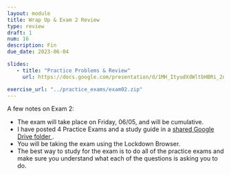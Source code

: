 ```yaml
---
layout: module
title: Wrap Up & Exam 2 Review
type: review
draft: 1
num: 16
description: Fin
due_date: 2023-06-04

slides: 
   - title: "Practice Problems & Review"
     url: https://docs.google.com/presentation/d/1MH_ItyudXdWltbHBRi_2nPhm04spHe089ir5z--3AXo/edit?usp=sharing

exercise_url: "../practice_exams/exam02.zip"
---
```


A few notes on Exam 2:
* The exam will take place on Friday, 06/05, and will be cumulative. 
* I have posted 4 Practice Exams and a study guide in a <a href="https://drive.google.com/drive/folders/1isq6SB_kPZDZjQ3sDghyIPtBGxTjt6Ac?usp=sharing" target="_blank"> shared Google Drive folder <i class="fas fa-link"></i></a>. 
* You will be taking the exam using the Lockdown Browser.
* The best way to study for the exam is to do all of the practice exams and make sure you understand what each of the questions is asking you to do.
